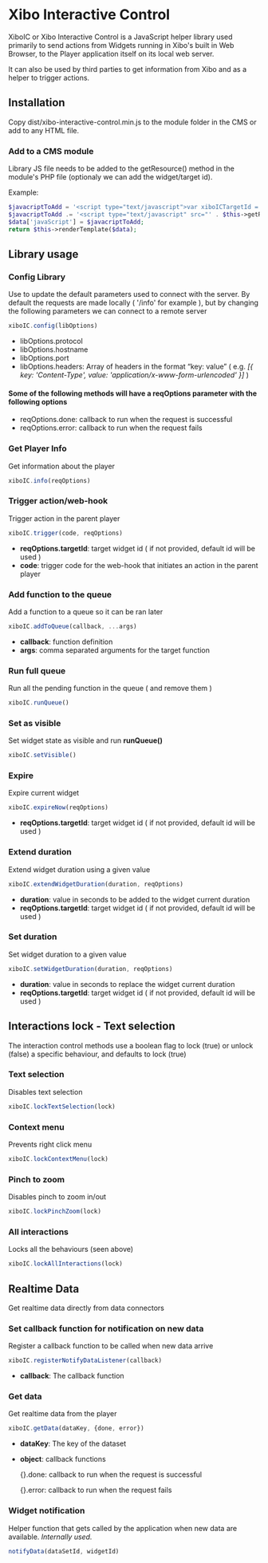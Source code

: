 # Xibo Interactive Control

XiboIC or Xibo Interactive Control is a JavaScript helper library used primarily to send actions from Widgets running in Xibo's built in Web Browser, to 
the Player application itself on its local web server.

It can also be used by third parties to get information from Xibo and as a helper to trigger actions.

## Installation

Copy dist/xibo-interactive-control.min.js to the module folder in the CMS or add to any HTML file.

### Add to a CMS module

Library JS file needs to be added to the getResource() method in the module's PHP file (optionaly we can add the widget/target id).

Example:

```php
$javacriptToAdd = '<script type="text/javascript">var xiboICTargetId = ' . $this->getWidgetId() . ';</script>';
$javacriptToAdd .= '<script type="text/javascript" src="' . $this->getResourceUrl('xibo-interactive-control.js') . '"></script>';
$data['javaScript'] = $javacriptToAdd;
return $this->renderTemplate($data);
```

## Library usage

### Config Library

Use to update the default parameters used to connect with the server. By default the requests are made locally ( '/info' for example ), but by changing the following parameters we can connect to a remote server

```javascript
xiboIC.config(libOptions)
```

- libOptions.protocol
- libOptions.hostname
- libOptions.port
- libOptions.headers: Array of headers in the format “key: value” ( e.g. _[{ key: 'Content-Type', value: 'application/x-www-form-urlencoded' }]_ )

#### Some of the following methods will have a **reqOptions** parameter with the following options

- reqOptions.done: callback to run when the request is successful
- reqOptions.error: callback to run when the request fails

### Get Player Info

Get information about the player

```javascript
xiboIC.info(reqOptions)
```

### Trigger action/web-hook

Trigger action in the parent player

```javascript
xiboIC.trigger(code, reqOptions)
```

- **reqOptions.targetId**: target widget id ( if not provided, default id will be used )
- **code**: trigger code for the web-hook that initiates an action in the parent player

### Add function to the queue

Add a function to a queue so it can be ran later

```javascript
xiboIC.addToQueue(callback, ...args)
```

- **callback**: function definition
- **args**: comma separated arguments for the target function

### Run full queue

Run all the pending function in the queue ( and remove them )

```javascript
xiboIC.runQueue()
```

### Set as visible

Set widget state as visible and run **runQueue()**

```javascript
xiboIC.setVisible()
```

### Expire

Expire current widget

```javascript
xiboIC.expireNow(reqOptions)
```

- **reqOptions.targetId**: target widget id ( if not provided, default id will be used )

### Extend duration

Extend widget duration using a given value

```javascript
xiboIC.extendWidgetDuration(duration, reqOptions)
```

- **duration**: value in seconds to be added to the widget current duration
- **reqOptions.targetId**: target widget id ( if not provided, default id will be used )

### Set duration

Set widget duration to a given value

```javascript
xiboIC.setWidgetDuration(duration, reqOptions)
```

- **duration**: value in seconds to replace the widget current duration
- **reqOptions.targetId**: target widget id ( if not provided, default id will be used )

## Interactions lock - Text selection

The interaction control methods use a boolean flag to lock (true) or unlock (false) a specific behaviour, and defaults to lock (true)

### Text selection

Disables text selection

```javascript
xiboIC.lockTextSelection(lock)
```

### Context menu

Prevents right click menu

```javascript
xiboIC.lockContextMenu(lock)
```

### Pinch to zoom

Disables pinch to zoom in/out

```javascript
xiboIC.lockPinchZoom(lock)
```

### All interactions

Locks all the behaviours (seen above)

```javascript
xiboIC.lockAllInteractions(lock)
```

## Realtime Data

Get realtime data directly from data connectors 

### Set callback function for notification on new data

Register a callback function to be called when new data arrive  

```javascript
xiboIC.registerNotifyDataListener(callback)
```
- **callback**: The callback function

### Get data

Get realtime data from the player

```javascript
xiboIC.getData(dataKey, {done, error})
```
- **dataKey**: The key of the dataset
- **object**: callback functions

  {}.done: callback to run when the request is successful

  {}.error: callback to run when the request fails

### Widget notification

Helper function that gets called by the application when new data are available.
*Internally used.*

```javascript
notifyData(dataSetId, widgetId)
```
